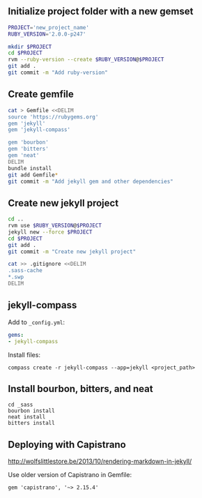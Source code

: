 ## Initialize project folder with a new gemset

```bash
PROJECT='new_project_name'
RUBY_VERSION='2.0.0-p247'

mkdir $PROJECT
cd $PROJECT
rvm --ruby-version --create $RUBY_VERSION@$PROJECT
git add .
git commit -m "Add ruby-version"
```

## Create gemfile

```bash
cat > Gemfile <<DELIM
source 'https://rubygems.org'
gem 'jekyll'
gem 'jekyll-compass'

gem 'bourbon'
gem 'bitters'
gem 'neat'
DELIM
bundle install
git add Gemfile*
git commit -m "Add jekyll gem and other dependencies"
```

## Create new jekyll project

```bash
cd ..
rvm use $RUBY_VERSION@$PROJECT
jekyll new --force $PROJECT
cd $PROJECT
git add .
git commit -m "Create new jekyll project"
```

```bash
cat >> .gitignore <<DELIM
.sass-cache
*.swp
DELIM
```

## jekyll-compass

Add to `_config.yml`:

```yaml
gems:
- jekyll-compass
```

Install files:

```
compass create -r jekyll-compass --app=jekyll <project_path>
```

## Install bourbon, bitters, and neat

```
cd _sass
bourbon install
neat install
bitters install
```

## Deploying with Capistrano

http://wolfslittlestore.be/2013/10/rendering-markdown-in-jekyll/

Use older version of Capistrano in Gemfile:

```
gem 'capistrano', '~> 2.15.4'
```
